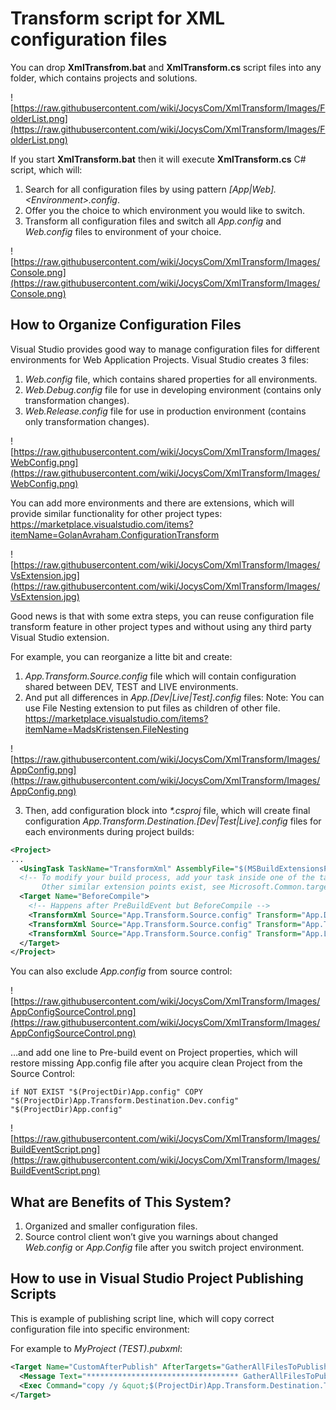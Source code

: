 # Transform script for XML configuration files

You can drop **XmlTransfrom.bat** and **XmlTransform.cs** script files into any folder, which contains projects and solutions.

![https://raw.githubusercontent.com/wiki/JocysCom/XmlTransform/Images/FolderList.png](https://raw.githubusercontent.com/wiki/JocysCom/XmlTransform/Images/FolderList.png) 

If you start **XmlTransform.bat** then it will execute **XmlTransform.cs** C# script, which will:

1. Search for all configuration files by using pattern _[App|Web].&lt;Environment&gt;.config_.
2. Offer you the choice to which environment you would like to switch.
3. Transform all configuration files and switch all _App.config_ and _Web.config_ files to environment of your choice.

![https://raw.githubusercontent.com/wiki/JocysCom/XmlTransform/Images/Console.png](https://raw.githubusercontent.com/wiki/JocysCom/XmlTransform/Images/Console.png) 


## How to Organize Configuration Files

Visual Studio provides good way to manage configuration files for different environments for Web Application Projects. Visual Studio creates 3 files:
1. _Web.config_ file, which contains shared properties for all environments.
2. _Web.Debug.config_ file for use in developing environment (contains only transformation changes).
3. _Web.Release.config_ file for use in production environment (contains only transformation changes).

![https://raw.githubusercontent.com/wiki/JocysCom/XmlTransform/Images/WebConfig.png](https://raw.githubusercontent.com/wiki/JocysCom/XmlTransform/Images/WebConfig.png)

You can add more environments and there are extensions, which will provide similar functionality for other project types:
https://marketplace.visualstudio.com/items?itemName=GolanAvraham.ConfigurationTransform

![https://raw.githubusercontent.com/wiki/JocysCom/XmlTransform/Images/VsExtension.jpg](https://raw.githubusercontent.com/wiki/JocysCom/XmlTransform/Images/VsExtension.jpg)

Good news is that with some extra steps, you can reuse configuration file transform feature in other project types and without using any third party Visual Studio extension.

For example, you can reorganize a litte bit and create:

1. _App.Transform.Source.config_ file which will contain configuration shared between DEV, TEST and LIVE environments.
2. And put all differences in _App.[Dev|Live|Test].config_ files:
Note: You can use File Nesting extension to put files as children of other file.
https://marketplace.visualstudio.com/items?itemName=MadsKristensen.FileNesting

![https://raw.githubusercontent.com/wiki/JocysCom/XmlTransform/Images/AppConfig.png](https://raw.githubusercontent.com/wiki/JocysCom/XmlTransform/Images/AppConfig.png)

3. Then, add configuration block into _*.csproj_ file, which will create final configuration _App.Transform.Destination.[Dev|Test|Live].config_ files for each environments during project builds:

```xml
<Project>
...
  <UsingTask TaskName="TransformXml" AssemblyFile="$(MSBuildExtensionsPath)\Microsoft\VisualStudio\v$(MSBuildToolsVersion)\Web\Microsoft.Web.Publishing.Tasks.dll" />
  <!-- To modify your build process, add your task inside one of the targets below and uncomment it. 
       Other similar extension points exist, see Microsoft.Common.targets. -->
  <Target Name="BeforeCompile">
    <!-- Happens after PreBuildEvent but BeforeCompile -->
    <TransformXml Source="App.Transform.Source.config" Transform="App.Dev.config" Destination="App.Transform.Destination.Dev.config" />
    <TransformXml Source="App.Transform.Source.config" Transform="App.Test.config" Destination="App.Transform.Destination.Test.config" />
    <TransformXml Source="App.Transform.Source.config" Transform="App.Live.config" Destination="App.Transform.Destination.Live.config" />
  </Target>
</Project>
```

You can also exclude _App.config_ from source control:

![https://raw.githubusercontent.com/wiki/JocysCom/XmlTransform/Images/AppConfigSourceControl.png](https://raw.githubusercontent.com/wiki/JocysCom/XmlTransform/Images/AppConfigSourceControl.png) 

…and add one line to Pre-build event on Project properties, which will restore missing App.config file after you acquire clean Project from the Source Control:

```batchfile
if NOT EXIST "$(ProjectDir)App.config" COPY "$(ProjectDir)App.Transform.Destination.Dev.config" "$(ProjectDir)App.config"
```

![https://raw.githubusercontent.com/wiki/JocysCom/XmlTransform/Images/BuildEventScript.png](https://raw.githubusercontent.com/wiki/JocysCom/XmlTransform/Images/BuildEventScript.png) 


## What are Benefits of This System?

1. Organized and smaller configuration files.
2. Source control client won’t give you warnings about changed _Web.config_ or _App.Config_ file after you switch project environment.


## How to use in Visual Studio Project Publishing Scripts

This is example of publishing script line, which will copy correct configuration file into specific environment:

For example to _MyProject (TEST).pubxml_:

```xml
<Target Name="CustomAfterPublish" AfterTargets="GatherAllFilesToPublish">
  <Message Text="********************************** GatherAllFilesToPublish ***********************************" Importance="high"/>
  <Exec Command="copy /y &quot;$(ProjectDir)App.Transform.Destination.Test.config&quot; &quot;$(ProjectDir)obj\$(ConfigurationName)\Package\PackageTmp\Web.config&quot;" />
</Target>
```
